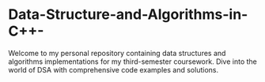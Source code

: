 # Data-Structure-and-Algorithms-in-C++-
Welcome to my personal repository containing data structures and algorithms implementations for my third-semester coursework. Dive into the world of DSA with comprehensive code examples and solutions.
